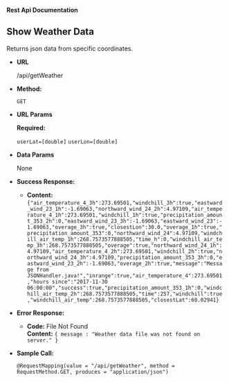 **Rest Api Documentation**

**Show Weather Data**
----
  Returns json data from specific coordinates.

* **URL**

  /api/getWeather

* **Method:**

  `GET`
  
*  **URL Params**

   **Required:**
 
   `userLat=[double]`
   `userLon=[double]`

* **Data Params**

  None

* **Success Response:**

  *
    **Content:** `{"air_temperature_4_3h":273.69501,"windchill_3h":true,"eastward_wind_23_1h":-1.69063,"northward_wind_24_2h":4.97109,"air_temperature_4_1h":273.69501,"windchill_1h":true,"precipitation_amount_353_2h":0,"eastward_wind_23_3h":-1.69063,"eastward_wind_23":-1.69063,"overage_3h":true,"closestLon":30.0,"overage_1h":true,"precipitation_amount_353":0,"northward_wind_24":4.97109,"windchill_air_temp_1h":268.7573577888505,"time_h":0,"windchill_air_temp_3h":268.7573577888505,"overage":true,"northward_wind_24_1h":4.97109,"air_temperature_4_2h":273.69501,"windchill_2h":true,"northward_wind_24_3h":4.97109,"precipitation_amount_353_3h":0,"eastward_wind_23_2h":-1.69063,"overage_2h":true,"message":"Message from JSONHandler.java!","inrange":true,"air_temperature_4":273.69501,"hours since":"2017-11-30 06:00:00","success":true,"precipitation_amount_353_1h":0,"windchill_air_temp_2h":268.7573577888505,"time":257,"windchill":true,"windchill_air_temp":268.7573577888505,"closestLat":60.02941}`
 
* **Error Response:**

  * **Code:** File Not Found <br />
    **Content:** `{ message : "Weather data file was not found on server." }`


* **Sample Call:**

  ```    
  @RequestMapping(value = "/api/getWeather", method = RequestMethod.GET, produces = "application/json")
  ```
